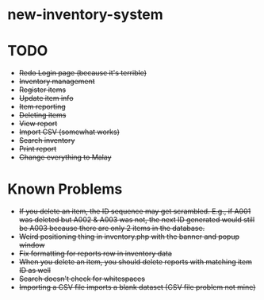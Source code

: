 # new-inventory-system

# TODO
- ~~Redo Login page (because it's terrible)~~
- ~~Inventory management~~
- ~~Register items~~
- ~~Update item info~~
- ~~Item reporting~~
- ~~Deleting items~~
- ~~View report~~
- ~~Import CSV (somewhat works)~~
- ~~Search inventory~~
- ~~Print report~~
- ~~Change everything to Malay~~

# Known Problems
- ~~If you delete an item, the ID sequence may get scrambled. E.g., if A001 was deleted but A002 & A003 was not, the next ID generated would still be A003 because there are only 2 items in the database.~~
- ~~Weird positioning thing in inventory.php with the banner and popup window~~
- ~~Fix formatting for reports row in inventory data~~
- ~~When you delete an item, you should delete reports with matching item ID as well~~
- ~~Search doesn't check for whitespaces~~
- ~~Importing a CSV file imports a blank dataset (CSV file problem not mine)~~
